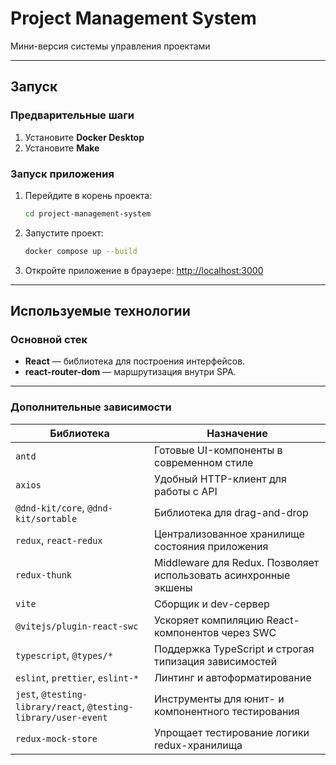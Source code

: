# Project Management System

Мини-версия системы управления проектами

---
## Запуск

### Предварительные шаги

1. Установите **Docker Desktop**
2. Установите **Make**


### Запуск приложения

1. Перейдите в корень проекта:
   ```bash
   cd project-management-system
   ```

2. Запустите проект:
   ```bash
   docker compose up --build
   ```

3. Откройте приложение в браузере: [http://localhost:3000](http://localhost:3000)

---

## Используемые технологии

### Основной стек 

- **React** — библиотека для построения интерфейсов.
- **react-router-dom** — маршрутизация внутри SPA.

---

### Дополнительные зависимости

| Библиотека | Назначение                                                                                              |
|-----------|---------------------------------------------------------------------------------------------------------|
| `antd` | Готовые UI-компоненты в современном стиле                                                               |
| `axios` | Удобный HTTP-клиент для работы с API                                                                    |
| `@dnd-kit/core`, `@dnd-kit/sortable` | Библиотека для drag-and-drop                      |
| `redux`, `react-redux` | Централизованное хранилище состояния приложения|
| `redux-thunk` | Middleware для Redux. Позволяет использовать асинхронные экшены         |
| `vite` | Сборщик и dev-сервер|
| `@vitejs/plugin-react-swc` | Ускоряет компиляцию React-компонентов через SWC|
| `typescript`, `@types/*` | Поддержка TypeScript и строгая типизация зависимостей |
| `eslint`, `prettier`, `eslint-*` | Линтинг и автоформатирование |
| `jest`, `@testing-library/react`, `@testing-library/user-event` | Инструменты для юнит- и компонентного тестирования |
| `redux-mock-store` | Упрощает тестирование логики redux-хранилища |

